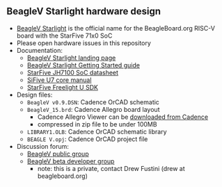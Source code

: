 ## BeagleV Starlight hardware design
* [BeagleV Starlight](https://beagleboard.org/beaglev) is the official name for the BeagleBoard.org RISC-V board with the StarFive 71x0 SoC
* Please open hardware issues in this repository 
* Documentation:
  * [BeagleV Starlight landing page](https://beagleboard.org/beaglev)
  * [BeagleV Starlight Getting Started guide](https://wiki.seeedstudio.com/BeagleV-Getting-Started/)
  * [StarFive JH7100 SoC datasheet](https://github.com/starfive-tech/beaglev_doc/blob/main/JH7100%20Data%20Sheet%20V01.01.04-EN%20(4-21-2021).pdf)
  * [SiFive U7 core manual](https://github.com/starfive-tech/beaglev_doc/blob/main/vic_u7_manual_with_creativecommons.pdf)
  * [StarFive Freelight U SDK](https://github.com/starfive-tech/freelight-u-sdk)
* Design files:
  * `BeagleV v0.9.DSN`: Cadence OrCAD schematic
  * `BeagleV_15.brd`: Cadence Allegro board layout
    * Cadence Allegro Viewer can be [downloaded from Cadence](https://www.cadence.com/en_US/home/tools/pcb-design-and-analysis/allegro-downloads-start.html)
    * compressed in zip file to be under 100MB
  * `LIBRARY1.OLB`: Cadence OrCAD schematic library
  * `BEAGLE V.opj`: Cadence OrCAD project file
* Discussion forum:
  * [BeagleV public group](https://forum.beagleboard.org/c/beaglev-beta/16)
  * [BeagleV beta developer group](https://forum.beagleboard.org/c/beaglev-beta/16)
    * note: this is a private, contact Drew Fustini (drew at beagleboard.org)
